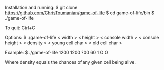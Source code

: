 Installation and running:
$ git clone https://github.com/ChrisToumanian/game-of-life
$ cd game-of-life/bin
$ ./game-of-life

To quit:
Ctrl+C

Options:
$ ./game-of-life < width > < height > < console width > < console height > < density > < young cell char > < old cell char >

Example:
$ ./game-of-life 1200 1200 200 60 1 O O

Where density equals the chances of any given cell being alive.
